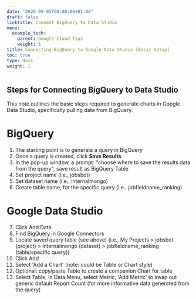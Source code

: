 ```yaml
---
date: "2020-09-05T00:00:00+01:00"
draft: false
linktitle: Connect BigQuery to Data Studio
menu:
  example_tech:
    parent: Google Cloud Tips 
    weight: 1
title: Connecting BigQuery to Google Data Studio [Basic Setup]
toc: true
type: docs
weight: 1
---
```


## Steps for Connecting BigQuery to Data Studio 

This note outlines the basic steps required to generate charts in Google Data Studio, specifically pulling data from BigQuery.

# BigQuery

1. The starting point is to generate a query in BigQuery 
2. Once a query is created, click **Save Results**
3. In the pop-up window, a prompt: "choose where to save the results data from the query", save result as BigQuery Table
4. Set project name (i.e., jobsbot)
5. Set dataset name (i.e., internalmongo)
6. Create table name, for the specific query (i.e., jobfieldname_ranking)

# Google Data Studio

7. Click Add Data
8. Find BigQuery in Google Connectors
9. Locate saved query table (see above) (i.e., My Projects > jobsbot (project) > internalmongo (dataset) > jobfieldname_ranking (table/specific query))
10. Click Add 
11. Select 'Add a Chart' (note: could be Table or Chart style)
12. Optional: copy/paste Table to create a companion Chart for table
13. Select Table; in Data Menu, select Metric, 'Add Metric' to swap out generic default Report Count (for more informative data generated from the query)
